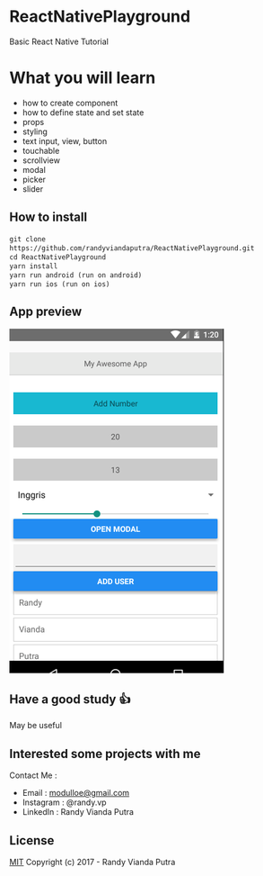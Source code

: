 # ReactNativePlayground
Basic React Native Tutorial

# What you will learn
- how to create component
- how to define state and set state
- props
- styling
- text input, view, button
- touchable
- scrollview
- modal
- picker
- slider

## How to install
```
git clone https://github.com/randyviandaputra/ReactNativePlayground.git
cd ReactNativePlayground
yarn install
yarn run android (run on android)
yarn run ios (run on ios)

```

## App preview
![alt text](https://github.com/randyviandaputra/ReactNativePlayground/blob/bc34a73ee3f55c2a3d1a4b6a04bc739a25055ade/img/app.png "App Preview")


## Have a good study :+1:
May be useful

## Interested some projects with me
Contact Me :
- Email : modulloe@gmail.com
- Instagram : @randy.vp
- LinkedIn : Randy Vianda Putra

## License
[MIT](http://opensource.org/licenses/MIT)
Copyright (c) 2017 - Randy Vianda Putra
